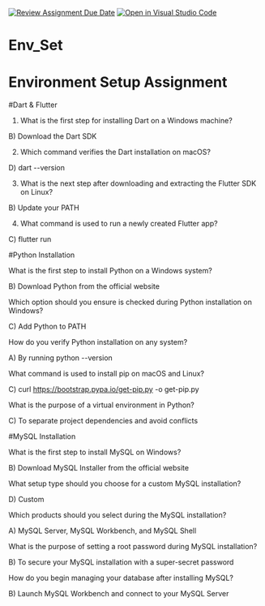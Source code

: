 [![Review Assignment Due Date](https://classroom.github.com/assets/deadline-readme-button-22041afd0340ce965d47ae6ef1cefeee28c7c493a6346c4f15d667ab976d596c.svg)](https://classroom.github.com/a/vnsr1XuU)
[![Open in Visual Studio Code](https://classroom.github.com/assets/open-in-vscode-2e0aaae1b6195c2367325f4f02e2d04e9abb55f0b24a779b69b11b9e10269abc.svg)](https://classroom.github.com/online_ide?assignment_repo_id=16982750&assignment_repo_type=AssignmentRepo)
# Env_Set

# Environment Setup Assignment

#Dart & Flutter

1. What is the first step for installing Dart on a Windows machine?


B) Download the Dart SDK


2. Which command verifies the Dart installation on macOS?


D) dart --version


3. What is the next step after downloading and extracting the Flutter SDK on Linux?


B) Update your PATH


4. What command is used to run a newly created Flutter app?


C) flutter run



#Python Installation

What is the first step to install Python on a Windows system?

B) Download Python from the official website

Which option should you ensure is checked during Python installation on Windows?


C) Add Python to PATH


How do you verify Python installation on any system?

A) By running python --version

What command is used to install pip on macOS and Linux?


C) curl https://bootstrap.pypa.io/get-pip.py -o get-pip.py

What is the purpose of a virtual environment in Python?


C) To separate project dependencies and avoid conflicts


#MySQL Installation

What is the first step to install MySQL on Windows?


B) Download MySQL Installer from the official website


What setup type should you choose for a custom MySQL installation?


D) Custom

Which products should you select during the MySQL installation?

A) MySQL Server, MySQL Workbench, and MySQL Shell

What is the purpose of setting a root password during MySQL installation?


B) To secure your MySQL installation with a super-secret password


How do you begin managing your database after installing MySQL?

B) Launch MySQL Workbench and connect to your MySQL Server


